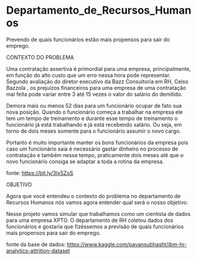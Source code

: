 # Departamento_de_Recursos_Humanos
Prevendo de quais funcionários estão mais propensos para sair do emprego.


CONTEXTO DO PROBLEMA

Uma contratação assertiva é primordial para uma empresa, principalmente, em função do alto custo que um erro nessa hora pode representar. Segundo avaliação do diretor executivo da Bazz Consultoria em RH, Celso Bazzola , os prejuízos financeiros para uma empresa de uma contratação mal feita pode variar entre 3 até 15 vezes o valor do salário do demitido.

Demora mais ou menos 52 dias para um funcionário ocupar de fato sua nova posição. Quando o funcionário começa a trabalhar na empresa ele tem um tempo de treinamento e durante esse tempo de treinamento o funcionário já está trabalhando e já está recebendo salário. Ou seja, em torno de dois meses somente para o funcionário assumir o novo cargo.

Portanto é muito importante manter os bons funcionários da empresa pois caso um funcionário saia é necessário gastar dinheiro no processo de contratação e também nesse tempo, praticamente dois meses até que o novo funcionário consiga se adaptar a toda a rotina da empresa.

fonte: https://bit.ly/3lxSZoS

OBJETIVO

Agora que você entendeu o contexto do problema no departamento de Recursos Humanos nós vamos agora entender qual será o nosso objetivo.

Nesse projeto vamos simular que trabalhamos como um cientista de dados para uma empresa XPTO. O departamento de RH coletou dados dos funcionários e gostaria que fizéssemos a previsão de quais funcionários mais propensos para sair do emprego.

fonte da base de dados: https://www.kaggle.com/pavansubhasht/ibm-hr-analytics-attrition-dataset
